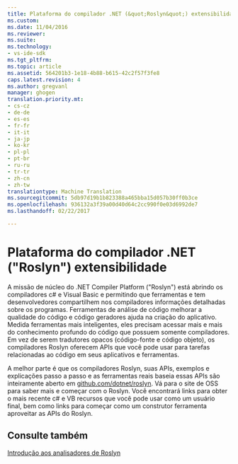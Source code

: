 ```yaml
---
title: Plataforma do compilador .NET (&quot;Roslyn&quot;) extensibilidade | Documentos do Microsoft
ms.custom: 
ms.date: 11/04/2016
ms.reviewer: 
ms.suite: 
ms.technology:
- vs-ide-sdk
ms.tgt_pltfrm: 
ms.topic: article
ms.assetid: 564201b3-1e18-4b88-b615-42c2f57f3fe8
caps.latest.revision: 4
ms.author: gregvanl
manager: ghogen
translation.priority.mt:
- cs-cz
- de-de
- es-es
- fr-fr
- it-it
- ja-jp
- ko-kr
- pl-pl
- pt-br
- ru-ru
- tr-tr
- zh-cn
- zh-tw
translationtype: Machine Translation
ms.sourcegitcommit: 5db97d19b1b823388a465bba15d057b30ff0b3ce
ms.openlocfilehash: 936132a3f39a00d40d64c2cc990f0e03d6992de7
ms.lasthandoff: 02/22/2017

---
```

# <a name="net-compiler-platform-quotroslynquot-extensibility"></a>Plataforma do compilador .NET (&quot;Roslyn&quot;) extensibilidade
A missão de núcleo do .NET Compiler Platform ("Roslyn") está abrindo os compiladores c# e Visual Basic e permitindo que ferramentas e tem desenvolvedores compartilhem nos compiladores informações detalhadas sobre os programas. Ferramentas de análise de código melhorar a qualidade do código e código geradores ajuda na criação do aplicativo. Medida ferramentas mais inteligentes, eles precisam acessar mais e mais do conhecimento profundo do código que possuem somente compiladores. Em vez de serem tradutores opacos (código-fonte e código objeto), os compiladores Roslyn oferecem APIs que você pode usar para tarefas relacionadas ao código em seus aplicativos e ferramentas.  
  
 A melhor parte é que os compiladores Roslyn, suas APIs, exemplos e explicações passo a passo e as ferramentas reais baseia essas APIs são inteiramente aberto em [github.com/dotnet/roslyn](https://github.com/dotnet/Roslyn). Vá para o site de OSS para saber mais e começar com o Roslyn. Você encontrará links para obter o mais recente c# e VB recursos que você pode usar como um usuário final, bem como links para começar como um construtor ferramenta aproveitar as APIs do Roslyn.  
  
## <a name="see-also"></a>Consulte também  
 [Introdução aos analisadores de Roslyn](../extensibility/getting-started-with-roslyn-analyzers.md)
